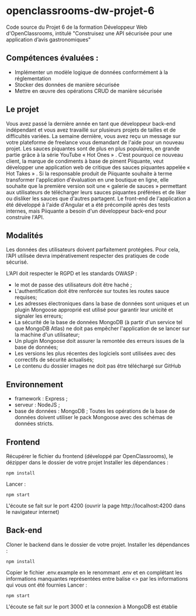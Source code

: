 # openclassrooms-dw-projet-6
Code source du Projet 6 de la formation Développeur Web d'OpenClassrooms, intitulé "Construisez une API sécurisée pour une application d’avis gastronomiques"

## Compétences évaluées :
- Implémenter un modèle logique de données conformément à la réglementation
- Stocker des données de manière sécurisée
- Mettre en œuvre des opérations CRUD de manière sécurisée

## Le projet
Vous avez passé la dernière année en tant que développeur back-end indépendant et vous avez travaillé sur plusieurs projets de tailles et de difficultés variées.
La semaine dernière, vous avez reçu un message sur votre plateforme de freelance vous demandant de l'aide pour un nouveau projet. Les sauces piquantes sont de plus en plus populaires, en grande partie grâce à la série YouTube « Hot Ones » . C’est pourquoi ce nouveau client, la marque de condiments à base de piment Piiquante, veut développer une application web de critique des sauces piquantes appelée « Hot Takes » .
Si la responsable produit de Piiquante souhaite à terme transformer l'application d'évaluation en une boutique en ligne, elle souhaite que la première version soit une « galerie de sauces » permettant aux utilisateurs de télécharger leurs sauces piquantes préférées et de liker ou disliker les sauces que d'autres partagent. Le front-end de l'application a été développé à l'aide d'Angular et a été précompilé après des tests internes, mais Piiquante a besoin d'un développeur back-end pour construire l'API.

## Modalités
Les données des utilisateurs doivent parfaitement protégées.
Pour cela, l’API utilisée devra impérativement respecter des pratiques de code sécurisé.

L’API doit respecter le RGPD et les standards OWASP :
- le mot de passe des utilisateurs doit être haché ;
- L'authentification doit être renforcée sur toutes les routes sauce requises;
- Les adresses électroniques dans la base de données sont uniques et un plugin Mongoose approprié est utilisé pour garantir leur unicité et signaler les erreurs;
- La sécurité de la base de données MongoDB (à partir d'un service tel que MongoDB Atlas) ne doit pas empêcher l'application de se lancer sur la machine d'un utilisateur;
- Un plugin Mongoose doit assurer la remontée des erreurs issues de la base de données;
- Les versions les plus récentes des logiciels sont utilisées avec des correctifs de sécurité actualisés;
- Le contenu du dossier images ne doit pas être téléchargé sur GitHub

## Environnement
* framework : Express ;
* serveur : NodeJS ;
* base de données : MongoDB ;
Toutes les opérations de la base de données doivent utiliser le pack Mongoose avec des schémas de données stricts.

## Frontend
Récupérer le fichier du frontend (développé par OpenClassrooms), le dézipper dans le dossier de votre projet
Installer les dépendances : 
```
npm install
```
Lancer :
```
npm start
```
 L'écoute se fait sur le port 4200 (ouvrir la page http://localhost:4200 dans le navigateur internet)

## Back-end
Cloner le backend dans le dossier de votre projet.
Installer les dépendances : 
```
npm install
```
Copier le fichier .env.example en le renommant .env et en complétant les informations manquantes représentées entre balise <> par les informations qui vous ont été fournies
Lancer :
```
npm start
```
L'écoute se fait sur le port 3000 et la connexion à MongoDB est établie

